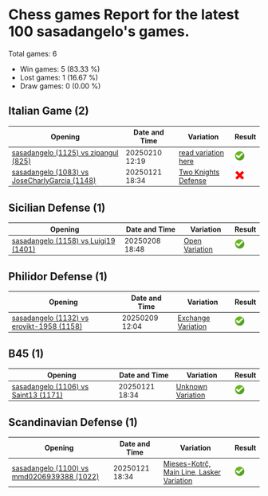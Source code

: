 # Chess games Report for the latest 100 sasadangelo's games.

Total games: 6
- Win games: 5 (83.33 %)
- Lost games: 1 (16.67 %)
- Draw games: 0 (0.00 %)

## Italian Game (2)

| Opening | Date and Time | Variation | Result |
|---------|---------------|-----------|--------|
| [sasadangelo (1125) vs zipangul (825)](https://www.chess.com/game/daily/771632047) | 20250210 12:19 | [read variation here](https://www.chess.com/openings/Giuoco-Piano-Game...5.d3-O-O-6.h3-d6-7.c3) | ![Win](img/win.png) |
| [sasadangelo (1083) vs JoseCharlyGarcia (1148)](https://www.chess.com/game/daily/761339391) | 20250121 18:34 | [Two Knights Defense](https://www.chess.com/openings/Italian-Game-Two-Knights-Modern-Bishops-Opening...6.c3-d5-7.exd5-Nxd5) | ![Lose](img/lose.png) |

## Sicilian Defense (1)

| Opening | Date and Time | Variation | Result |
|---------|---------------|-----------|--------|
| [sasadangelo (1158) vs Luigi19 (1401)](https://www.chess.com/game/daily/770813653) | 20250208 18:48 | [Open Variation](https://www.chess.com/openings/Sicilian-Defense-Open...4.Nxd4-d6-5.Nc3-g6) | ![Win](img/win.png) |

## Philidor Defense (1)

| Opening | Date and Time | Variation | Result |
|---------|---------------|-----------|--------|
| [sasadangelo (1132) vs erovikt-1958 (1158)](https://www.chess.com/game/daily/771128575) | 20250209 12:04 | [Exchange Variation](https://www.chess.com/openings/Philidor-Defense-Exchange-Variation-4.Nxd4) | ![Win](img/win.png) |

## B45 (1)

| Opening | Date and Time | Variation | Result |
|---------|---------------|-----------|--------|
| [sasadangelo (1106) vs Saint13 (1171)](https://www.chess.com/game/daily/761339375) | 20250121 18:34 | [Unknown Variation](https://www.chess.com/openings/Sicilian-Defense-Four-Knights-Variation) | ![Win](img/win.png) |

## Scandinavian Defense (1)

| Opening | Date and Time | Variation | Result |
|---------|---------------|-----------|--------|
| [sasadangelo (1100) vs mmd0206939388 (1022)](https://www.chess.com/game/daily/761339453) | 20250121 18:34 | [Mieses-Kotrč, Main Line, Lasker Variation](https://www.chess.com/openings/Scandinavian-Defense-Modern-Variation-3.d4-c6) | ![Win](img/win.png) |
